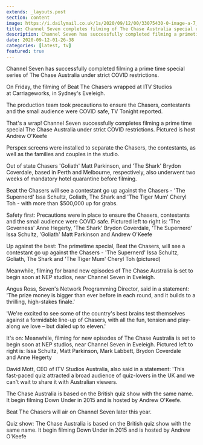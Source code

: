 ```yaml
---
extends: _layouts.post
section: content
image: https://i.dailymail.co.uk/1s/2020/09/12/00/33075430-0-image-a-7_1599865991888.jpg 
title: Channel Seven completes filming of The Chase Australia special under strict COVID restrictions 
description: Channel Seven has successfully completed filming a primetime special series of The Chase Australia under strict COVID restrictions. 
date: 2020-09-12-01-26-38 
categories: [latest, tv] 
featured: true 
--- 
```

Channel Seven has successfully completed filming a prime time special series of The Chase Australia under strict COVID restrictions.

On Friday, the filming of Beat The Chasers wrapped at ITV Studios at Carriageworks, in Sydney's Eveleigh.

The production team took precautions to ensure the Chasers, contestants and the small audience were COVID safe, TV Tonight reported.

That's a wrap! Channel Seven successfully completes filming a prime time special The Chase Australia under strict COVID restrictions. Pictured is host Andrew O'Keefe

Perspex screens were installed to separate the Chasers, the contestants, as well as the families and couples in the studio. 

Out of state Chasers 'Goliath' Matt Parkinson, and 'The Shark' Brydon Coverdale, based in Perth and Melbourne, respectively, also underwent two weeks of mandatory hotel quarantine before filming.

Beat the Chasers will see a contestant go up against the Chasers - 'The Supernerd' Issa Schultz, Goliath, The Shark and 'The Tiger Mum' Cheryl Toh - with more than $500,000 up for grabs.

Safety first: Precautions were in place to ensure the Chasers, contestants and the small audience were COVID safe. Pictured left to right is: 'The Governess' Anne Hegerty, 'The Shark' Brydon Coverdale, 'The Supernerd' Issa Schultz, 'Goliath' Matt Parkinson and Andrew O'Keefe

Up against the best: The primetime special, Beat the Chasers, will see a contestant go up against the Chasers - 'The Supernerd' Issa Schultz, Goliath, The Shark and 'The Tiger Mum' Cheryl Toh (pictured)

Meanwhile, filming for brand new episodes of The Chase Australia is set to begin soon at NEP studios, near Channel Seven in Eveleigh. 

Angus Ross, Seven's Network Programming Director, said in a statement: 'The prize money is bigger than ever before in each round, and it builds to a thrilling, high-stakes finale.'

'We're excited to see some of the country's best brains test themselves against a formidable line-up of Chasers, with all the fun, tension and play-along we love – but dialed up to eleven.' 

It's on: Meanwhile, filming for new episodes of The Chase Australia is set to begin soon at NEP studios, near Channel Seven in Eveleigh. Pictured left to right is: Issa Schultz, Matt Parkinson, Mark Labbett, Brydon Coverdale and Anne Hegerty

David Mott, CEO of ITV Studios Australia, also said in a statement: 'This fast-paced quiz attracted a broad audience of quiz-lovers in the UK and we can't wait to share it with Australian viewers.

The Chase Australia is based on the British quiz show with the same name. It begin filming Down Under in 2015 and is hosted by Andrew O'Keefe.

Beat The Chasers will air on Channel Seven later this year.

Quiz show: The Chase Australia is based on the British quiz show with the same name. It begin filming Down Under in 2015 and is hosted by Andrew O'Keefe

